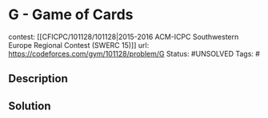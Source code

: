 # G - Game of Cards

contest: [[CFICPC/101128/101128|2015-2016 ACM-ICPC Southwestern Europe Regional Contest (SWERC 15)]]
url: https://codeforces.com/gym/101128/problem/G
Status: #UNSOLVED
Tags: #

## Description

## Solution

